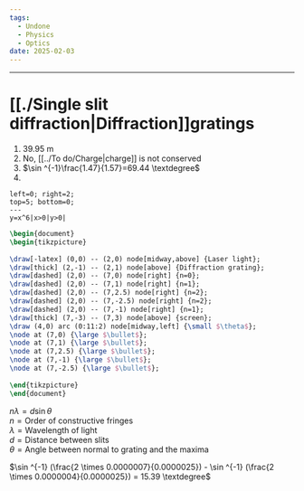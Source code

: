 ```yaml
---
tags:
  - Undone
  - Physics
  - Optics
date: 2025-02-03
---
```

---  
# [[./Single slit diffraction|Diffraction]]gratings  
1. 39.95 m  
2. No, [[../To do/Charge|charge]] is not conserved  
3. $\sin ^{-1}\frac{1.47}{1.57}=69.44 \textdegree$  
4.   
```desmos-graph  
left=0; right=2;  
top=5; bottom=0;  
---  
y=x^6|x>0|y>0|  
```  
  
  
```tikz  
\begin{document}  
\begin{tikzpicture}  
  
\draw[-latex] (0,0) -- (2,0) node[midway,above] {Laser light};  
\draw[thick] (2,-1) -- (2,1) node[above] {Diffraction grating};  
\draw[dashed] (2,0) -- (7,0) node[right] {n=0};  
\draw[dashed] (2,0) -- (7,1) node[right] {n=1};  
\draw[dashed] (2,0) -- (7,2.5) node[right] {n=2};  
\draw[dashed] (2,0) -- (7,-2.5) node[right] {n=2};  
\draw[dashed] (2,0) -- (7,-1) node[right] {n=1};  
\draw[thick] (7,-3) -- (7,3) node[above] {screen};  
\draw (4,0) arc (0:11:2) node[midway,left] {\small $\theta$};  
\node at (7,0) {\large $\bullet$};  
\node at (7,1) {\large $\bullet$};  
\node at (7,2.5) {\large $\bullet$};  
\node at (7,-1) {\large $\bullet$};  
\node at (7,-2.5) {\large $\bullet$};  
  
\end{tikzpicture}  
\end{document}  
```  
  
$n \lambda = d\sin \theta$  
$n = \text{Order of constructive fringes}$  
$\lambda = \text{Wavelength of light}$  
$d= \text{Distance between slits}$  
$\theta = \text{Angle between normal to grating and the maxima}$  
  
$\sin ^{-1} (\frac{2 \times 0.0000007}{0.0000025}) - \sin ^{-1} (\frac{2 \times 0.0000004}{0.0000025}) = 15.39 \textdegree$  
